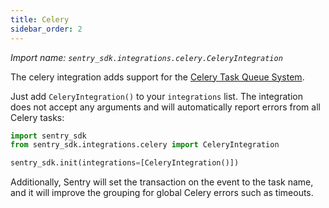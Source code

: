 ```yaml
---
title: Celery
sidebar_order: 2
---
```

<!-- WIZARD -->
*Import name: `sentry_sdk.integrations.celery.CeleryIntegration`*

The celery integration adds support for the [Celery Task Queue System](http://www.celeryproject.org/).

Just add ``CeleryIntegration()`` to your ``integrations`` list.  The integration does not
accept any arguments and will automatically report errors from all Celery tasks:

```python
import sentry_sdk
from sentry_sdk.integrations.celery import CeleryIntegration

sentry_sdk.init(integrations=[CeleryIntegration()])
```

Additionally, Sentry will set the transaction on the event to the task name, and it will improve the grouping for global Celery errors such as timeouts.
<!-- ENDWIZARD -->